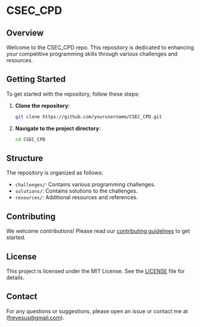 # CSEC_CPD
## Overview

Welcome to the  CSEC_CPD repo. This repository is dedicated to enhancing your competitive programming skills through various challenges and resources.

## Getting Started

To get started with the repository, follow these steps:

1. **Clone the repository**:
    ```sh
    git clone https://github.com/yourusername/CSEC_CPD.git
    ```
2. **Navigate to the project directory**:
    ```sh
    cd CSEC_CPD
    ```

## Structure

The repository is organized as follows:

- `challenges/`: Contains various programming challenges.
- `solutions/`: Contains solutions to the challenges.
- `resources/`: Additional resources and references.

## Contributing

We welcome contributions! Please read our [contributing guidelines](CONTRIBUTING.md) to get started.

## License

This project is licensed under the MIT License. See the [LICENSE](LICENSE) file for details.

## Contact

For any questions or suggestions, please open an issue or contact me at (freyesus@gmail.com).

